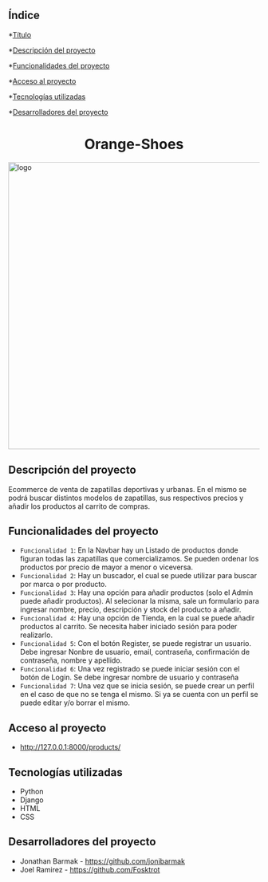 ## Índice

*[Título](#Título)

*[Descripción del proyecto](#descripción-del-proyecto)

*[Funcionalidades del proyecto](#Funcionalidades-del-proyecto)

*[Acceso al proyecto](#acceso-proyecto)

*[Tecnologías utilizadas](#tecnologías-utilizadas)


*[Desarrolladores del proyecto](#Desarrolladores-del-proyecto)


<h1 align="center"> Orange-Shoes </h1> 

<img width="576" alt="logo" src="https://user-images.githubusercontent.com/109324736/186760649-3a14f205-2d6f-44c6-8ca8-68301c802a77.png">


## Descripción del proyecto
Ecommerce de venta de zapatillas deportivas y urbanas. En el mismo se podrá buscar distintos modelos de zapatillas, sus respectivos precios y añadir los productos al carrito de compras. 


## Funcionalidades del proyecto

- `Funcionalidad 1`: En la Navbar hay un Listado de productos donde figuran todas las zapatillas que comercializamos. Se pueden ordenar los productos por precio de mayor a menor o viceversa. 
- `Funcionalidad 2`: Hay un buscador, el cual se puede utilizar para buscar por marca o por producto.
- `Funcionalidad 3`: Hay una opción para añadir productos (solo el Admin puede añadir productos). Al selecionar la misma, sale un formulario para ingresar nombre, precio, descripción y stock del producto a añadir.
- `Funcionalidad 4`: Hay una opción de Tienda, en la cual se puede añadir productos al carrito. Se necesita haber iniciado sesión para poder realizarlo.
- `Funcionalidad 5`: Con el botón Register, se puede registrar un usuario. Debe ingresar Nonbre de usuario, email, contraseña, confirmación de contraseña, nombre y apellido.
- `Funcionalidad 6`: Una vez registrado se puede iniciar sesión con el botón de Login. Se debe ingresar nombre de usuario y contraseña
- `Funcionalidad 7`: Una vez que se inicia sesión, se puede crear un perfil en el caso de que no se tenga el mismo. Si ya se cuenta con un perfil se puede editar y/o borrar el mismo.



## Acceso al proyecto
- http://127.0.0.1:8000/products/


## Tecnologías utilizadas
- Python
- Django
- HTML
- CSS




## Desarrolladores del proyecto
- Jonathan Barmak - https://github.com/jonibarmak
- Joel Ramirez - https://github.com/Fosktrot


